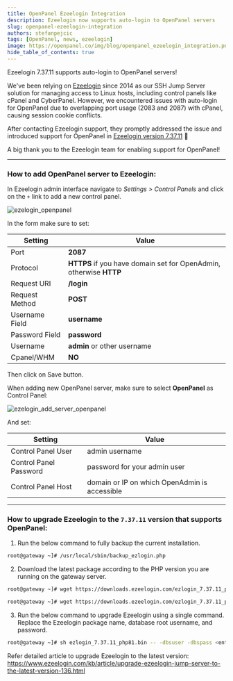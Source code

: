 ```yaml
---
title: OpenPanel Ezeelogin Integration
description: Ezeelogin now supports auto-login to OpenPanel servers
slug: openpanel-ezeelogin-integration
authors: stefanpejcic
tags: [OpenPanel, news, ezeelogin]
image: https://openpanel.co/img/blog/openpanel_ezeelogin_integration.png
hide_table_of_contents: true
---
```


Ezeelogin 7.37.11 supports auto-login to OpenPanel servers!

<!--truncate-->

We've been relying on [Ezeelogin](https://www.ezeelogin.com/) since 2014 as our SSH Jump Server solution for managing access to Linux hosts, including control panels like cPanel and CyberPanel. However, we encountered issues with auto-login for OpenPanel due to overlapping port usage (2083 and 2087) with cPanel, causing session cookie conflicts.

After contacting Ezeelogin support, they promptly addressed the issue and introduced support for OpenPanel in [Ezeelogin version 7.37.11](https://www.ezeelogin.com/user_manual/ChangeLog.html) 🎉

A big thank you to the Ezeelogin team for enabling support for OpenPanel!


----

### How to add OpenPanel server to Ezeelogin:

In Ezeelogin admin interface navigate to *Settings > Control Panels* and click on the `+` link to add a new control panel.

![ezelogin_openpanel](https://i.postimg.cc/SQ3ryR0K/panel1.png)

In the form make sure to set:

 
|  Setting |  Value  |
|---|---|
| Port  | **2087**  |
|  Protocol |  **HTTPS** if you have domain set for OpenAdmin, otherwise **HTTP** |
|  Request URI  |  **/login** |
|  Request Method |  **POST** |
|  Username Field |  **username** |
|  Password Field |  **password** |
|  Username |  **admin** or other username |
|  Cpanel/WHM |  **NO** |

Then click on Save button.

When adding new OpenPanel server, make sure to select **OpenPanel** as Control Panel:

![ezelogin_add_server_openpanel](https://i.postimg.cc/vmZ97wRj/panel2.png)

And set:

|  Setting |  Value  |
|---|---|
|  Control Panel User  | admin username  |
|  Control Panel Password  |  password for your admin user |
|  Control Panel Host |  domain or IP on which OpenAdmin is accessible |

----

### How to upgrade Ezeelogin to the `7.37.11` version that supports OpenPanel:

1. Run the below command to fully backup the current installation.

```bash
root@gateway ~]# /usr/local/sbin/backup_ezlogin.php 
```
 

2. Download the latest package according to the PHP version you are running on the gateway server.

```bash
root@gateway ~]# wget https://downloads.ezeelogin.com/ezlogin_7.37.11_php81.bin

root@gateway ~]# wget https://downloads.ezeelogin.com/ezlogin_7.37.11_php82.bin

```

3. Run the below command to upgrade Ezeelogin using a single command. Replace the Ezeelogin package name, database root username, and password.

```bash
root@gateway ~]# sh ezlogin_7.37.11_php81.bin -- -dbsuser -dbspass <enter_(root)db_password> -skipgeolite -auto -force -ACCEPT_SETTINGS -I_ACCEPT_EULA -skipbackup -update
```

Refer detailed article to upgrade Ezeelogin to the latest version: https://www.ezeelogin.com/kb/article/upgrade-ezeelogin-jump-server-to-the-latest-version-136.html

